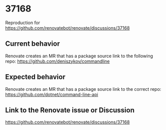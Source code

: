 # 37168

Reproduction for https://github.com/renovatebot/renovate/discussions/37168

## Current behavior

Renovate creates an MR that has a package source link to the following repo: https://github.com/deniszykov/commandline

## Expected behavior

Renovate creates an MR that has a package source link to the correct repo:  https://github.com/dotnet/command-line-api

## Link to the Renovate issue or Discussion

https://github.com/renovatebot/renovate/discussions/37168
